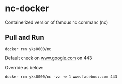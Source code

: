 # nc-docker

Containerized version of famous nc command (nc)

## Pull and Run

`docker run yks0000/nc`

Default check on www.google.com on 443


Override as below:

`docker run yks0000/nc -vz -w 1 www.facebook.com 443`
